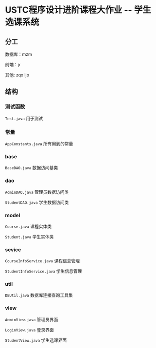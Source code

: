 # USTC程序设计进阶课程大作业 -- 学生选课系统

## 分工

数据库：mzm

前端：jr

其他: zqx ljp

## 结构

### 测试函数
`Test.java`    用于测试

### 常量
`AppConstants.java`    所有用到的常量
### base
`BaseDAO.java`    数据访问基类
### dao
`AdminDAO.java`    管理员数据访问类

`StudentDAO.java`    学生数据访问类
### model
`Course.java`    课程实体类

`Student.java`    学生实体类
### sevice
`CourseInfoService.java`    课程信息管理

`StudentInfoService.java`    学生信息管理
### util
`DBUtil.java`    数据库连接查询工具集
### view
`AdminView.java`    管理员界面

`LoginView.java`    登录界面

`StudentView.java`    学生选课界面


